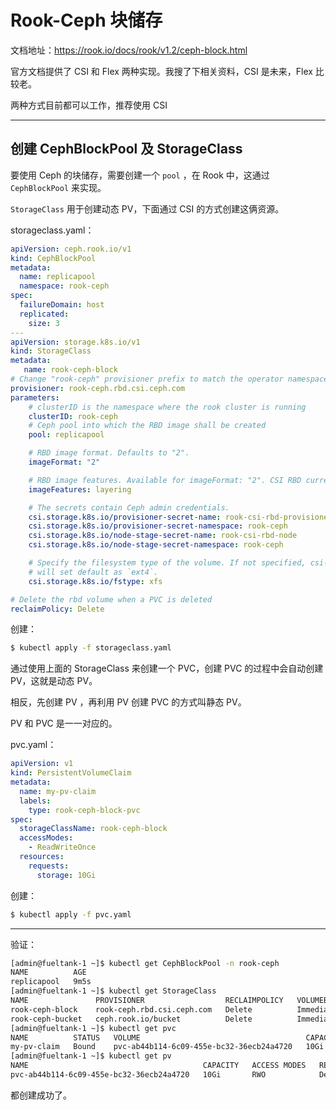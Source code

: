 # Rook-Ceph 块储存

文档地址：https://rook.io/docs/rook/v1.2/ceph-block.html

官方文档提供了 CSI 和 Flex 两种实现。我搜了下相关资料，CSI 是未来，Flex 比较老。

两种方式目前都可以工作，推荐使用 CSI

---

## 创建 CephBlockPool 及 StorageClass

要使用 Ceph 的块储存，需要创建一个 `pool` ，在 Rook 中，这通过 `CephBlockPool` 来实现。

`StorageClass` 用于创建动态 PV，下面通过 CSI 的方式创建这俩资源。

storageclass.yaml：

```yaml
apiVersion: ceph.rook.io/v1
kind: CephBlockPool
metadata:
  name: replicapool
  namespace: rook-ceph
spec:
  failureDomain: host
  replicated:
    size: 3
---
apiVersion: storage.k8s.io/v1
kind: StorageClass
metadata:
   name: rook-ceph-block
# Change "rook-ceph" provisioner prefix to match the operator namespace if needed
provisioner: rook-ceph.rbd.csi.ceph.com
parameters:
    # clusterID is the namespace where the rook cluster is running
    clusterID: rook-ceph
    # Ceph pool into which the RBD image shall be created
    pool: replicapool

    # RBD image format. Defaults to "2".
    imageFormat: "2"

    # RBD image features. Available for imageFormat: "2". CSI RBD currently supports only `layering` feature.
    imageFeatures: layering

    # The secrets contain Ceph admin credentials.
    csi.storage.k8s.io/provisioner-secret-name: rook-csi-rbd-provisioner
    csi.storage.k8s.io/provisioner-secret-namespace: rook-ceph
    csi.storage.k8s.io/node-stage-secret-name: rook-csi-rbd-node
    csi.storage.k8s.io/node-stage-secret-namespace: rook-ceph

    # Specify the filesystem type of the volume. If not specified, csi-provisioner
    # will set default as `ext4`.
    csi.storage.k8s.io/fstype: xfs

# Delete the rbd volume when a PVC is deleted
reclaimPolicy: Delete
```

创建：

```bash
$ kubectl apply -f storageclass.yaml
```

通过使用上面的 StorageClass 来创建一个 PVC，创建 PVC 的过程中会自动创建 PV，这就是动态 PV。

相反，先创建 PV ，再利用  PV 创建 PVC 的方式叫静态 PV。

PV 和 PVC 是一一对应的。

pvc.yaml：

```yaml
apiVersion: v1
kind: PersistentVolumeClaim
metadata:
  name: my-pv-claim
  labels:
    type: rook-ceph-block-pvc
spec:
  storageClassName: rook-ceph-block
  accessModes:
    - ReadWriteOnce
  resources:
    requests:
      storage: 10Gi
```

创建：

```bash
$ kubectl apply -f pvc.yaml
```



---



验证：

```bash
[admin@fueltank-1 ~]$ kubectl get CephBlockPool -n rook-ceph
NAME          AGE
replicapool   9m5s
[admin@fueltank-1 ~]$ kubectl get StorageClass
NAME               PROVISIONER                  RECLAIMPOLICY   VOLUMEBINDINGMODE   ALLOWVOLUMEEXPANSION   AGE
rook-ceph-block    rook-ceph.rbd.csi.ceph.com   Delete          Immediate           false                  9m17s
rook-ceph-bucket   ceph.rook.io/bucket          Delete          Immediate           false                  45h
[admin@fueltank-1 ~]$ kubectl get pvc
NAME          STATUS   VOLUME                                     CAPACITY   ACCESS MODES   STORAGECLASS      AGE
my-pv-claim   Bound    pvc-ab44b114-6c09-455e-bc32-36ecb24a4720   10Gi       RWO            rook-ceph-block   9m20s
[admin@fueltank-1 ~]$ kubectl get pv
NAME                                       CAPACITY   ACCESS MODES   RECLAIM POLICY   STATUS   CLAIM                 STORAGECLASS      REASON   AGE
pvc-ab44b114-6c09-455e-bc32-36ecb24a4720   10Gi       RWO            Delete           Bound    default/my-pv-claim   rook-ceph-block            9m15s
```

都创建成功了。
